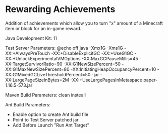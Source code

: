 # Rewarding Achievements
Addition of achievements which allow you to turn "x" amount of a Minecraft item or block for an in-game reward.

Java Development Kit: 11

Test Server Parameters:
@echo off
java -Xmx1G -Xms1G -XX:+AlwaysPreTouch -XX:+DisableExplicitGC -XX:+UseG1GC -XX:+UnlockExperimentalVMOptions -XX:MaxGCPauseMillis=45 -XX:TargetSurvivorRatio=90 -XX:G1NewSizePercent=50 -XX:G1MaxNewSizePercent=80 -XX:InitiatingHeapOccupancyPercent=10 -XX:G1MixedGCLiveThresholdPercent=50 -jar -XX:LargePageSizeInBytes=2M -XX:+UseLargePagesInMetaspace paper-1.16.5-573.jar

Maven Build Parameters: clean insteall

Ant Build Parameters: 
- Enable option to create Ant build file
- Point to Test Server patched jar
- Add Before Launch "Run Ant Target"

